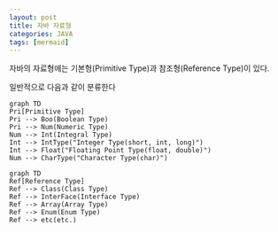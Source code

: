 ```yaml
---
layout: post
title: 자바 자료형
categories: JAVA
tags: [mermaid]
---
```

자바의 자료형에는 기본형(Primitive Type)과 참조형(Reference Type)이 있다.

일반적으로 다음과 같이 분류한다
```mermaid
graph TD
Pri[Primitive Type]
Pri --> Boo(Boolean Type)
Pri --> Num(Numeric Type)
Num --> Int(Integral Type)
Int --> IntType("Integer Type(short, int, long)")
Int --> Float("Floating Point Type(float, double)")
Num --> CharType("Character Type(char)")
```
```mermaid
graph TD
Ref[Reference Type]
Ref --> Class(Class Type)
Ref --> InterFace(Interface Type)
Ref --> Array(Array Type)
Ref --> Enum(Enum Type)
Ref --> etc(etc.)
```
